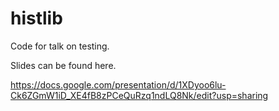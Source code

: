 # histlib

Code for talk on testing.

Slides can be found here.

https://docs.google.com/presentation/d/1XDyoo6lu-Ck6ZGmW1iD_XE4fB8zPCeQuRzq1ndLQ8Nk/edit?usp=sharing